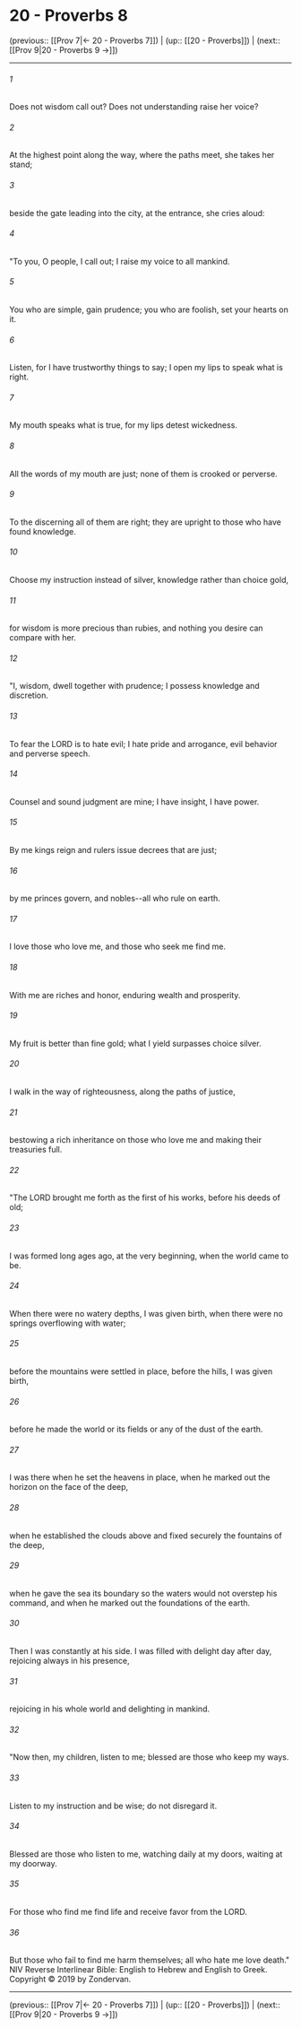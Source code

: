 # 20 - Proverbs 8

(previous:: [[Prov 7|← 20 - Proverbs 7]]) | (up:: [[20 - Proverbs]]) | (next:: [[Prov 9|20 - Proverbs 9 →]])

***


###### 1 
Does not wisdom call out? Does not understanding raise her voice? 

###### 2 
At the highest point along the way, where the paths meet, she takes her stand; 

###### 3 
beside the gate leading into the city, at the entrance, she cries aloud: 

###### 4 
"To you, O people, I call out; I raise my voice to all mankind. 

###### 5 
You who are simple, gain prudence; you who are foolish, set your hearts on it. 

###### 6 
Listen, for I have trustworthy things to say; I open my lips to speak what is right. 

###### 7 
My mouth speaks what is true, for my lips detest wickedness. 

###### 8 
All the words of my mouth are just; none of them is crooked or perverse. 

###### 9 
To the discerning all of them are right; they are upright to those who have found knowledge. 

###### 10 
Choose my instruction instead of silver, knowledge rather than choice gold, 

###### 11 
for wisdom is more precious than rubies, and nothing you desire can compare with her. 

###### 12 
"I, wisdom, dwell together with prudence; I possess knowledge and discretion. 

###### 13 
To fear the LORD is to hate evil; I hate pride and arrogance, evil behavior and perverse speech. 

###### 14 
Counsel and sound judgment are mine; I have insight, I have power. 

###### 15 
By me kings reign and rulers issue decrees that are just; 

###### 16 
by me princes govern, and nobles--all who rule on earth. 

###### 17 
I love those who love me, and those who seek me find me. 

###### 18 
With me are riches and honor, enduring wealth and prosperity. 

###### 19 
My fruit is better than fine gold; what I yield surpasses choice silver. 

###### 20 
I walk in the way of righteousness, along the paths of justice, 

###### 21 
bestowing a rich inheritance on those who love me and making their treasuries full. 

###### 22 
"The LORD brought me forth as the first of his works, before his deeds of old; 

###### 23 
I was formed long ages ago, at the very beginning, when the world came to be. 

###### 24 
When there were no watery depths, I was given birth, when there were no springs overflowing with water; 

###### 25 
before the mountains were settled in place, before the hills, I was given birth, 

###### 26 
before he made the world or its fields or any of the dust of the earth. 

###### 27 
I was there when he set the heavens in place, when he marked out the horizon on the face of the deep, 

###### 28 
when he established the clouds above and fixed securely the fountains of the deep, 

###### 29 
when he gave the sea its boundary so the waters would not overstep his command, and when he marked out the foundations of the earth. 

###### 30 
Then I was constantly at his side. I was filled with delight day after day, rejoicing always in his presence, 

###### 31 
rejoicing in his whole world and delighting in mankind. 

###### 32 
"Now then, my children, listen to me; blessed are those who keep my ways. 

###### 33 
Listen to my instruction and be wise; do not disregard it. 

###### 34 
Blessed are those who listen to me, watching daily at my doors, waiting at my doorway. 

###### 35 
For those who find me find life and receive favor from the LORD. 

###### 36 
But those who fail to find me harm themselves; all who hate me love death." NIV Reverse Interlinear Bible: English to Hebrew and English to Greek. Copyright © 2019 by Zondervan.

***

(previous:: [[Prov 7|← 20 - Proverbs 7]]) | (up:: [[20 - Proverbs]]) | (next:: [[Prov 9|20 - Proverbs 9 →]])
